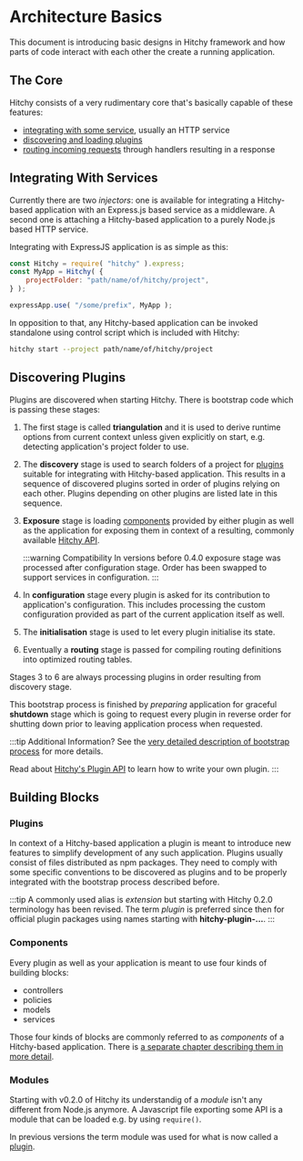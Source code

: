 # Architecture Basics

This document is introducing basic designs in Hitchy framework and how parts of code interact with each other the create a running application.

## The Core

Hitchy consists of a very rudimentary core that's basically capable of these features:

* [integrating with some service](#integrating-with-services), usually an HTTP service
* [discovering and loading plugins](#discovering-plugins)
* [routing incoming requests](routing-basics.md) through handlers resulting in a response

## Integrating With Services

Currently there are two _injectors_: one is available for integrating a Hitchy-based application with an Express.js based service as a middleware. A second one is attaching a Hitchy-based application to a purely Node.js based HTTP service. 

Integrating with ExpressJS application is as simple as this:

```javascript
const Hitchy = require( "hitchy" ).express;
const MyApp = Hitchy( {
    projectFolder: "path/name/of/hitchy/project",
} );

expressApp.use( "/some/prefix", MyApp );
```

In opposition to that, any Hitchy-based application can be invoked standalone using control script which is included with Hitchy:

```bash
hitchy start --project path/name/of/hitchy/project
``` 

## Discovering Plugins

Plugins are discovered when starting Hitchy. There is bootstrap code which is passing these stages:

1. The first stage is called **triangulation** and it is used to derive runtime options from current context unless given explicitly on start, e.g. detecting application's project folder to use.

2. The **discovery** stage is used to search folders of a project for [plugins](#plugins) suitable for integrating with Hitchy-based application. This results in a sequence of discovered plugins sorted in order of plugins relying on each other. Plugins depending on other plugins are listed late in this sequence.

3. **Exposure** stage is loading [components](#components) provided by either plugin as well as the application for exposing them in context of a resulting, commonly available [Hitchy API](../api).

   :::warning Compatibility
   In versions before 0.4.0 exposure stage was processed after configuration stage. Order has been swapped to support services in configuration. 
   :::

4. In **configuration** stage every plugin is asked for its contribution to application's configuration. This includes processing the custom configuration provided as part of the current application itself as well.

5. The **initialisation** stage is used to let every plugin initialise its state.

6. Eventually a **routing** stage is passed for compiling routing definitions into optimized routing tables.

Stages 3 to 6 are always processing plugins in order resulting from discovery stage. 

This bootstrap process is finished by _preparing_ application for graceful **shutdown** stage which is going to request every plugin in reverse order for shutting down prior to leaving application process when requested.

:::tip Additional Information?
See the [very detailed description of bootstrap process](./bootstrap.md) for more details.

Read about [Hitchy's Plugin API](../api/plugins.md) to learn how to write your own plugin.
:::

## Building Blocks

### Plugins

In context of a Hitchy-based application a plugin is meant to introduce new features to simplify development of any such application. Plugins usually consist of files distributed as npm packages. They need to comply with some specific conventions to be discovered as plugins and to be properly integrated with the bootstrap process described before.

:::tip
A commonly used alias is _extension_ but starting with Hitchy 0.2.0 terminology has been revised. The term _plugin_ is preferred since then for official plugin packages using names starting with **hitchy-plugin-...**.
:::

### Components

Every plugin as well as your application is meant to use four kinds of building blocks:

* controllers
* policies
* models
* services

Those four kinds of blocks are commonly referred to as _components_ of a Hitchy-based application. There is [a separate chapter describing them in more detail](components.md).

### Modules

Starting with v0.2.0 of Hitchy its understandig of a _module_ isn't any different from Node.js anymore. A Javascript file exporting some API is a module that can be loaded e.g. by using `require()`. 

In previous versions the term module was used for what is now called a [plugin](#plugins).
